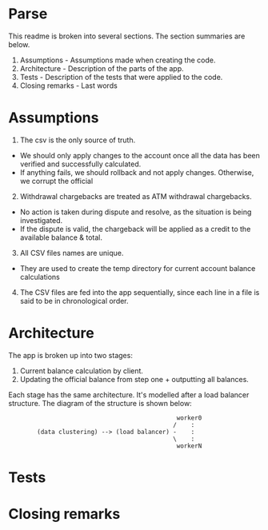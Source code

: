 # Parse

This readme is broken into several sections. The section summaries are below.

1. Assumptions - Assumptions made when creating the code.
2. Architecture - Description of the parts of the app.
3. Tests - Description of the tests that were applied to the code.
4. Closing remarks - Last words 

# Assumptions

1. The csv is the only source of truth. 
- We should only apply changes to the account once all the data has been verified and successfully calculated. 
- If anything fails, we should rollback and not apply changes. Otherwise, we corrupt the official 

2. Withdrawal chargebacks are treated as ATM withdrawal chargebacks. 
- No action is taken during dispute and resolve, as the situation is being investigated.
- If the dispute is valid, the chargeback will be applied as a credit to the available balance & total.

3. All CSV files names are unique.
- They are used to create the temp directory for current account balance calculations

4. The CSV files are fed into the app sequentially, since each line in a file is said to be in chronological order.

# Architecture

The app is broken up into two stages:
1. Current balance calculation by client.
2. Updating the official balance from step one + outputting all balances.

Each stage has the same architecture. It's modelled after a load balancer structure. The diagram of the structure is shown below:

                                                   worker0
                                                  /    :
            (data clustering) --> (load balancer) -    :
                                                  \    :
                                                   workerN



# Tests

# Closing remarks
